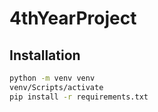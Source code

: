 # 4thYearProject

## Installation

```bash
python -m venv venv
venv/Scripts/activate
pip install -r requirements.txt
```
